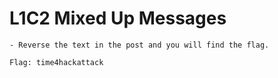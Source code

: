 # L1C2 Mixed Up Messages
    - Reverse the text in the post and you will find the flag.
    
    Flag: time4hackattack